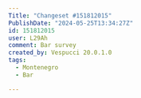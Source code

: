 ```yaml
---
Title: "Changeset #151812015"
PublishDate: "2024-05-25T13:34:27Z"
id: 151812015
user: L29Ah
comment: Bar survey
created_by: Vespucci 20.0.1.0
tags:
  - Montenegro
  - Bar

---
```

